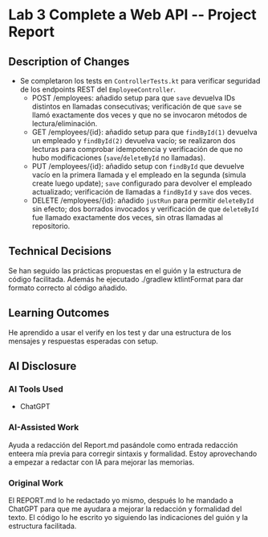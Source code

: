 # Lab 3 Complete a Web API -- Project Report

## Description of Changes
- Se completaron los tests en `ControllerTests.kt` para verificar seguridad de los endpoints REST del `EmployeeController`.
    - POST /employees: añadido setup para que `save` devuelva IDs distintos en llamadas consecutivas; verificación de que `save` se llamó exactamente dos veces y que no se invocaron métodos de lectura/eliminación.
    - GET /employees/{id}: añadido setup para que `findById(1)` devuelva un empleado y `findById(2)` devuelva vacío; se realizaron dos lecturas para comprobar idempotencia y verificación de que no hubo modificaciones (`save`/`deleteById` no llamadas).
    - PUT /employees/{id}: añadido setup con `findById` que devuelve vacío en la primera llamada y el empleado en la segunda (simula create luego update); `save` configurado para devolver el empleado actualizado; verificación de llamadas a `findById` y `save` dos veces.
    - DELETE /employees/{id}: añadido `justRun` para permitir `deleteById` sin efecto; dos borrados invocados y verificación de que `deleteById` fue llamado exactamente dos veces, sin otras llamadas al repositorio.
## Technical Decisions
Se han seguido las prácticas propuestas en el guión y la estructura de código facilitada. Además he ejecutado ./gradlew ktlintFormat para dar formato correcto al código añadido.
## Learning Outcomes
He aprendido a usar el verify en los test y dar una estructura de los mensajes y respuestas esperadas con setup.
## AI Disclosure
### AI Tools Used
- ChatGPT
### AI-Assisted Work
Ayuda a redacción del Report.md pasándole como entrada redacción enteera mía previa para corregir sintaxis y formalidad. Estoy aprovechando a empezar a redactar con IA para mejorar las memorias.
### Original Work
El REPORT.md lo he redactado yo mismo, después lo he mandado a ChatGPT para que me ayudara a mejorar la redacción y formalidad del texto.
El código lo he escrito yo siguiendo las indicaciones del guión y la estructura facilitada.